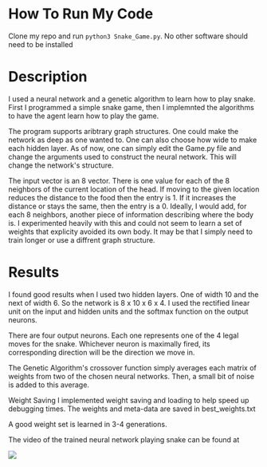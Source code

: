 # How To Run My Code
Clone my repo and run ```python3 Snake_Game.py```. No other software should need to be installed

# Description
I used a neural network and a genetic algorithm to learn how to play snake. First I programmed a simple snake game, then I implemnted the algorithms to have the agent learn how to play the game.

The program supports aribtrary graph structures. One could make the network as deep as one wanted to. One can also choose how wide to make each hidden layer. As of now, one can simply edit the Game.py file and change the arguments used to construct the neural network. This will change the network's structure. 

The input vector is an 8 vector. There is one value for each of the 8 neighbors of the current location of the head. If moving to the given location reduces the distance to the food then the entry is 1. If it increases the distance or stays the same, then the entry is a 0. Ideally, I would add, for each 8 neighbors, another piece of information describing where the body is. I experimented heavily with this and could not seem to learn a set of weights that explicity avoided its own body. It may be that I simply need to train longer or use a diffrent graph structure.

# Results
I found good results when I used two hidden layers. One of width 10 and the next of width 6. So the network is 8 x 10 x 6 x 4. I used the rectified linear unit on the input and hidden units and the softmax function on the output neurons.

There are four output neurons. Each one represents one of the 4 legal moves for the snake. Whichever neuron is maximally fired, its corresponding direction will be the direction we move in.  

The Genetic Algorithm's crossover function simply averages each matrix of weights from two of the chosen neural networks. Then, a small bit of noise is added to this average. 

Weight Saving
I implemented weight saving and loading to help speed up debugging times. The weights and meta-data are saved in best_weights.txt

A good weight set is learned in 3-4 generations.

The video of the trained neural network playing snake can be found at


[![](http://img.youtube.com/vi/6AC9wYStHTM/0.jpg)](http://www.youtube.com/watch?v=6AC9wYStHTM "Neural Network Learns to Play Snake")

